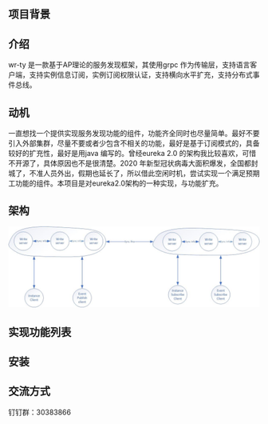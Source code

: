 ## 项目背景

## 介绍

wr-ty 是一款基于AP理论的服务发现框架，其使用grpc 作为传输层，支持语言客户端，支持实例信息订阅，实例订阅权限认证，支持横向水平扩充，支持分布式事件总线。

## 动机

一直想找一个提供实现服务发现功能的组件，功能齐全同时也尽量简单。最好不要引入外部集群，尽量不要或者少包含不相关的功能，最好是基于订阅模式的，具备较好的扩充性，最好是用java 编写的。曾经eureka 2.0 的架构我比较喜欢，可惜不开源了，具体原因也不是很清楚。2020 年新型冠状病毒大面积爆发，全国都封城了，不准人员外出，假期也延长了，所以借此空闲时机，尝试实现一个满足预期工功能的组件。本项目是对eureka2.0架构的一种实现，与功能扩充。

## 架构

![wr-ty-architect](wr-ty-architect.jpg)

## 实现功能列表

## 安装

## 交流方式

钉钉群：30383866

